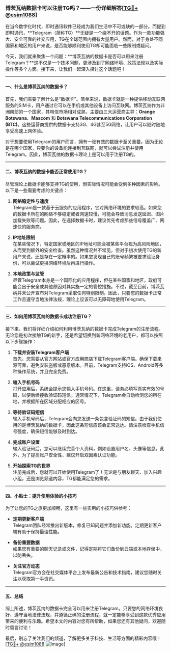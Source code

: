 ### 博茨瓦纳数据卡可以注册TG吗？——一份详细解答[[TG💪+ @esim1088](https://t.me/s/esim1088)]

在当今数字化时代，即时通讯软件已经成为我们生活中不可或缺的一部分。而提到即时通讯，**Telegram（简称TG）**无疑是一个绕不开的话题。作为一款功能强大、安全可靠的社交应用，TG在全球范围内拥有大量用户。然而，对于身处不同国家和地区的用户来说，是否能够顺利使用TG却可能面临一些限制或疑问。

今天，我们就来聚焦一个问题：**博茨瓦纳的数据卡是否可以用来注册Telegram？**这不仅是一个技术问题，更涉及到了网络环境、政策法规以及实际操作等多个方面。接下来，让我们一起深入探讨这个话题吧！

---

#### 一、什么是博茨瓦纳的数据卡？

首先，我们需要了解什么是“数据卡”。简单来说，数据卡就是一种提供移动互联网服务的SIM卡，用户通过它可以在手机或其他设备上访问互联网。博茨瓦纳作为非洲南部的一个国家，其电信市场相对成熟，主要由三大运营商主导：**Orange Botswana**、**Mascom** 和 **Botswana Telecommunications Corporation (BTC)**。这些运营商提供的数据卡支持3G、4G甚至5G网络，让用户可以随时随地享受高速上网体验。

对于想要使用Telegram的用户而言，拥有一张有效的数据卡至关重要。因为无论是在哪个国家，只要你的设备能连接到互联网，就可以尝试注册并使用Telegram。因此，博茨瓦纳的数据卡理论上是可以用于注册TG的。

---

#### 二、博茨瓦纳的数据卡能否正常使用TG？

尽管理论上数据卡能够支持TG的使用，但实际情况可能会受到多种因素的影响。以下是一些需要考虑的关键点：

1. **网络稳定性与速度**  
   Telegram是一款基于云服务的应用程序，它对网络环境的要求较高。如果您的数据卡所在的网络不够稳定或者网速较慢，可能会导致消息发送延迟、图片加载失败等问题。因此，在选择数据卡时，建议优先考虑那些信号覆盖广、网速快的服务商。

2. **IP地址限制**  
   在某些情况下，特定国家或地区的IP地址可能会被某些平台视为高风险地区，从而受到额外的安全检查。虽然这种情况并不常见，但对于初次使用TG的新用户来说，还是存在一定概率的。如果您发现自己的账号频繁被要求验证身份，可以尝试更换网络环境后再进行操作。

3. **本地政策与监管**  
   尽管Telegram本身是一个国际化的应用程序，但在某些国家和地区，政府可能会出于安全或其他原因对其实施一定的管控措施。不过，截至目前，博茨瓦纳并未公开宣布对Telegram采取任何特别限制。因此，只要您的数据卡正常工作且遵守当地法律法规，理论上应该可以无障碍地使用Telegram。

---

#### 三、如何用博茨瓦纳的数据卡成功注册TG？

接下来，我们将详细介绍如何利用博茨瓦纳的数据卡完成Telegram的注册流程。无论您是初次接触TG的新手，还是希望切换到新网络环境的老用户，都可以按照以下步骤操作：

1. **下载并安装Telegram客户端**  
   首先，您需要从官方网站或官方应用商店下载Telegram客户端。确保下载来源可靠，避免安装盗版或恶意版本。目前，Telegram支持iOS、Android等多种操作系统，并且完全免费。

2. **输入手机号码**  
   打开应用后，系统会提示您输入手机号码。在这里，请务必填写真实有效的号码，以便后续接收验证码短信。通常情况下，Telegram会自动检测您的所在地，并根据所在区域分配相应的区号。

3. **等待验证码短信**  
   输入手机号码后，Telegram会向您发送一条包含验证码的短信。由于我们使用的是博茨瓦纳的数据卡，因此这条短信应该会正常送达。请注意检查手机信号强度，确保短信能够及时到达。

4. **完成账户设置**  
   输入验证码后，您可以继续完善个人资料，例如设置用户名、头像等信息。此外，为了提高账户安全性，建议开启双因素认证功能。

5. **开始探索TG的世界**  
   注册完成后，您就可以开始使用Telegram了！无论是与朋友聊天、加入兴趣小组，还是浏览频道内容，TG都能满足您的需求。

---

#### 四、小贴士：提升使用体验的小技巧

为了让您的TG之旅更加顺畅，这里有一些实用的小技巧供参考：

- **定期更新客户端**  
  Telegram团队经常推出新版本，修复已知问题并添加新功能。定期更新客户端有助于保持最佳性能。

- **备份重要数据**  
  如果您有重要的聊天记录或文件，记得定期将它们备份到云端或本地存储中，以防丢失。

- **关注官方动态**  
  Telegram官方会在社交媒体平台上发布最新公告和技术指南，建议您随时关注以获取第一手资讯。

---

#### 五、总结

综上所述，博茨瓦纳的数据卡完全可以用来注册Telegram。只要您的网络环境良好、遵守当地法律法规，并遵循正确的注册流程，就一定能够享受到这款优秀应用带来的便利与乐趣。希望本文的内容对您有所帮助，如果您还有其他疑问，欢迎随时留言讨论！

最后，别忘了关注我们的频道，了解更多关于科技、生活等方面的精彩内容哦！[[TG💪+ @esim1088](https://t.me/s/esim1088) ![Image](https://i.postimg.cc/4NQfJmqS/Snipaste-2025-05-13-00-14-12.png)]